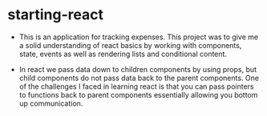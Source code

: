 # starting-react

* This is an application for tracking expenses. This project was to give me a solid understanding of react basics by working with components, state, events as well as rendering lists and conditional content.

* In react we pass data down to children components by using props, but child components do not pass data back to the parent components. One of the challenges I faced in learning react is that you can pass pointers to functions back to parent components essentially allowing you bottom up communication. 
